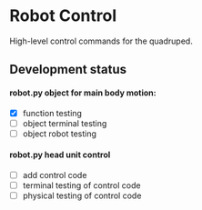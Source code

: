 # Robot Control
High-level control commands for the quadruped.

## Development status
#### robot.py object for main body motion:
 - [x] function testing 
 - [ ] object terminal testing
 - [ ] object robot testing
#### robot.py head unit control
 - [ ] add control code
 - [ ] terminal testing of control code
 - [ ] physical testing of control code
